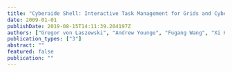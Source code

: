 ```yaml
---
title: "Cyberaide Shell: Interactive Task Management for Grids and Cyberinfrastructure"
date: 2009-01-01
publishDate: 2019-08-15T14:11:39.204197Z
authors: ["Gregor von Laszewski", "Andrew Younge", "Fugang Wang", "Xi He"]
publication_types: ["3"]
abstract: ""
featured: false
publication: ""
---
```


